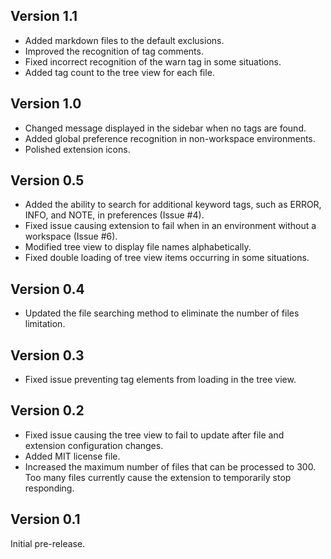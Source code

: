 ## Version 1.1

* Added markdown files to the default exclusions.
* Improved the recognition of tag comments.
* Fixed incorrect recognition of the warn tag in some situations.
* Added tag count to the tree view for each file.

## Version 1.0

* Changed message displayed in the sidebar when no tags are found.
* Added global preference recognition in non-workspace environments.
* Polished extension icons.

## Version 0.5

* Added the ability to search for additional keyword tags, such as ERROR, INFO, and NOTE, in preferences (Issue #4).
* Fixed issue causing extension to fail when in an environment without a workspace (Issue #6).
* Modified tree view to display file names alphabetically.
* Fixed double loading of tree view items occurring in some situations.

## Version 0.4

* Updated the file searching method to eliminate the number of files limitation.

## Version 0.3

* Fixed issue preventing tag elements from loading in the tree view.

## Version 0.2

* Fixed issue causing the tree view to fail to update after file and extension configuration changes.
* Added MIT license file.
* Increased the maximum number of files that can be processed to 300. Too many files currently cause the extension to temporarily stop responding.

## Version 0.1

Initial pre-release.
